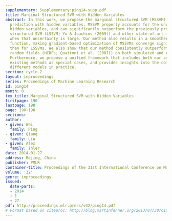 ```yaml
---
supplementary: Supplementary:ping14-supp.pdf
title: Marginal Structured SVM with Hidden Variables
abstract: In this work, we propose the marginal structured SVM (MSSVM) for structured
  prediction with hidden variables. MSSVM properly accounts for the uncertainty of
  hidden variables, and can significantly outperform the previously proposed latent
  structured SVM (LSSVM; Yu & Joachims (2009)) and other state-of-art methods, especially
  when that uncertainty is large. Our method also results in a smoother objective
  function, making gradient-based optimization of MSSVMs converge significantly faster
  than for LSSVMs. We also show that our method consistently outperforms hidden conditional
  random fields (HCRFs; Quattoni et al. (2007)) on both simulated and real-world datasets.
  Furthermore, we propose a unified framework that includes both our and several other
  existing methods as special cases, and provides insights into the comparison of
  different models in practice.
section: cycle-2
layout: inproceedings
series: Proceedings of Machine Learning Research
id: ping14
month: 0
tex_title: Marginal Structured SVM with Hidden Variables
firstpage: 190
lastpage: 198
page: 190-198
sections: 
author:
- given: Wei
  family: Ping
- given: Qiang
  family: Liu
- given: Alex
  family: Ihler
date: 2014-01-27
address: Bejing, China
publisher: PMLR
container-title: Proceedings of the 31st International Conference on Machine Learning
volume: '32'
genre: inproceedings
issued:
  date-parts:
  - 2014
  - 1
  - 27
pdf: http://proceedings.mlr.press/v32/ping14.pdf
# Format based on citeproc: http://blog.martinfenner.org/2013/07/30/citeproc-yaml-for-bibliographies/
---
```

